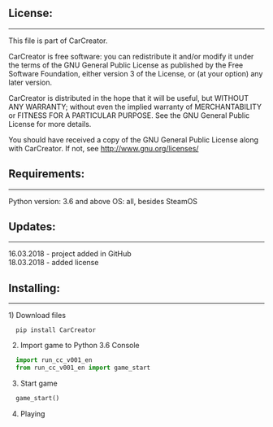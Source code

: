 <h2> License: </h2>
<hr>
This file is part of CarCreator.

CarCreator is free software: you can redistribute it and/or modify
it under the terms of the GNU General Public License as published by
the Free Software Foundation, either version 3 of the License, or
(at your option) any later version.

CarCreator is distributed in the hope that it will be useful,
but WITHOUT ANY WARRANTY; without even the implied warranty of
MERCHANTABILITY or FITNESS FOR A PARTICULAR PURPOSE.  See the
GNU General Public License for more details.

You should have received a copy of the GNU General Public License
along with CarCreator.  If not, see http://www.gnu.org/licenses/

<h2> Requirements: </h2>
<hr>
Python version: 3.6 and above
OS: all, besides SteamOS

<h2> Updates: </h2>
<hr>
16.03.2018 - project added in GitHub <br>
18.03.2018 - added license <br>

<h2> Installing: </h2>
<hr>
1) Download files

```git
  pip install CarCreator
```
2) Import game to Python 3.6 Console

```python
  import run_cc_v001_en
  from run_cc_v001_en import game_start
```
3) Start game

```python
  game_start()
```

4) Playing
